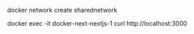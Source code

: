 docker network create sharednetwork

docker exec -it docker-next-nextjs-1 curl http://localhost:3000
